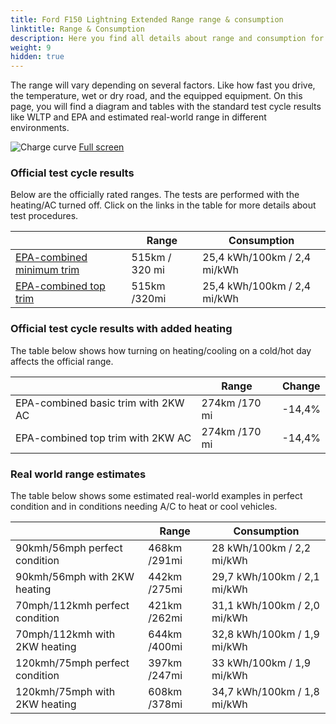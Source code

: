 ```yaml
---
title: Ford F150 Lightning Extended Range range & consumption
linktitle: Range & Consumption
description: Here you find all details about range and consumption for Ford F150 Lightning Extended Range.
weight: 9
hidden: true
---
```

<!-- markdownlint-disable MD033 -->
<object type="image/svg+xml" data="../modelnavigation.svg"></object>

The range will vary depending on several factors. Like how fast you drive, the temperature, wet or dry road, and the equipped equipment. On this page, you will find a diagram and tables with the standard test cycle results like WLTP and EPA and estimated real-world range in different environments. 

![Charge curve](../range.svg  "Range information")
[Full screen](../range.svg)

### Official test cycle results

Below are the officially rated ranges. The tests are performed with the heating/AC turned off. Click on the links in the table for more details about test procedures. 

| | Range  | Consumption  |
|----|-----|------|
| [EPA-combined minimum trim](../../../../../guides/understandingrange/epa/) | 515km / 320 mi| 25,4 kWh/100km / 2,4 mi/kWh |
| [EPA-combined top trim](../../../../../guides/understandingrange/epa/) | 515km /320mi| 25,4 kWh/100km / 2,4 mi/kWh  |

### Official test cycle results with added heating

The table below shows how turning on heating/cooling on a cold/hot day affects the official range. 

| | Range  | Change  |
|----|-----|------|
| EPA-combined basic trim with 2KW AC | 274km /170 mi | -14,4%|
| EPA-combined top trim with 2KW AC | 274km /170 mi | -14,4%|

### Real world range estimates

The table below shows some estimated real-world examples in perfect condition and in conditions needing A/C to heat or cool vehicles. 

| | Range  | Consumption  |
|----|-----|------|
| 90kmh/56mph perfect condition | 468km /291mi| 28 kWh/100km / 2,2 mi/kWh |
| 90kmh/56mph with 2KW heating | 442km /275mi| 29,7 kWh/100km / 2,1 mi/kWh |
| 70mph/112kmh perfect condition | 421km /262mi| 31,1 kWh/100km / 2,0 mi/kWh|
| 70mph/112kmh with 2KW heating | 644km /400mi| 32,8 kWh/100km / 1,9 mi/kWh  |
| 120kmh/75mph perfect condition | 397km /247mi| 33 kWh/100km / 1,9 mi/kWh |
| 120kmh/75mph with 2KW heating | 608km /378mi| 34,7 kWh/100km / 1,8 mi/kWh |
